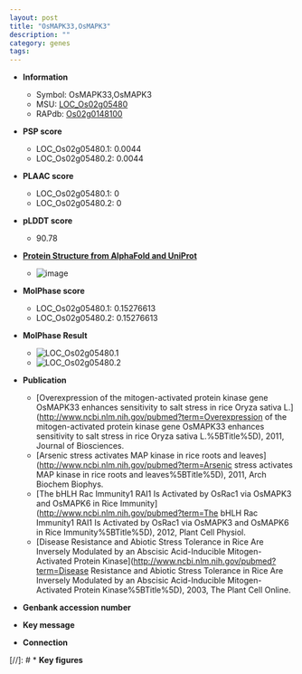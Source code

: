 ```yaml
---
layout: post
title: "OsMAPK33,OsMAPK3"
description: ""
category: genes
tags: 
---
```


* **Information**  
    + Symbol: OsMAPK33,OsMAPK3  
    + MSU: [LOC_Os02g05480](http://rice.plantbiology.msu.edu/cgi-bin/ORF_infopage.cgi?orf=LOC_Os02g05480)  
    + RAPdb: [Os02g0148100](http://rapdb.dna.affrc.go.jp/viewer/gbrowse_details/irgsp1?name=Os02g0148100)  

* **PSP score**  
    + LOC_Os02g05480.1: 0.0044 
    + LOC_Os02g05480.2: 0.0044 

* **PLAAC score**  
    + LOC_Os02g05480.1: 0 
    + LOC_Os02g05480.2: 0 

* **pLDDT score**
    + 90.78

* **[Protein Structure from AlphaFold and UniProt](https://www.uniprot.org/uniprotkb/Q6Z437/entry#structure)**
    + ![image](https://ricepsp.github.io/images/Q6/AF-Q6Z437-F1.png)

* **MolPhase score**
    + LOC_Os02g05480.1: 0.15276613
    + LOC_Os02g05480.2: 0.15276613

* **MolPhase Result**
    + ![LOC_Os02g05480.1](https://304243504.github.io/Pictures/LOC_Os02g/LOC_Os02g05480.1.png)
    + ![LOC_Os02g05480.2](https://304243504.github.io/Pictures/LOC_Os02g/LOC_Os02g05480.2.png)

* **Publication**  
    + [Overexpression of the mitogen-activated protein kinase gene OsMAPK33 enhances sensitivity to salt stress in rice Oryza sativa L.](http://www.ncbi.nlm.nih.gov/pubmed?term=Overexpression of the mitogen-activated protein kinase gene OsMAPK33 enhances sensitivity to salt stress in rice Oryza sativa L.%5BTitle%5D), 2011, Journal of Biosciences.
    + [Arsenic stress activates MAP kinase in rice roots and leaves](http://www.ncbi.nlm.nih.gov/pubmed?term=Arsenic stress activates MAP kinase in rice roots and leaves%5BTitle%5D), 2011, Arch Biochem Biophys.
    + [The bHLH Rac Immunity1 RAI1 Is Activated by OsRac1 via OsMAPK3 and OsMAPK6 in Rice Immunity](http://www.ncbi.nlm.nih.gov/pubmed?term=The bHLH Rac Immunity1 RAI1 Is Activated by OsRac1 via OsMAPK3 and OsMAPK6 in Rice Immunity%5BTitle%5D), 2012, Plant Cell Physiol.
    + [Disease Resistance and Abiotic Stress Tolerance in Rice Are Inversely Modulated by an Abscisic Acid-Inducible Mitogen-Activated Protein Kinase](http://www.ncbi.nlm.nih.gov/pubmed?term=Disease Resistance and Abiotic Stress Tolerance in Rice Are Inversely Modulated by an Abscisic Acid-Inducible Mitogen-Activated Protein Kinase%5BTitle%5D), 2003, The Plant Cell Online.

* **Genbank accession number**  

* **Key message**  

* **Connection**  

[//]: # * **Key figures**  


